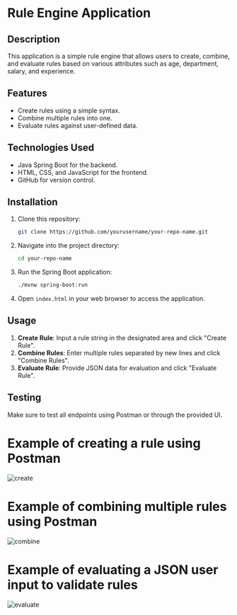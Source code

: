 # Rule Engine Application

## Description

This application is a simple rule engine that allows users to create, combine, and evaluate rules based on various attributes such as age, department, salary, and experience.

## Features

- Create rules using a simple syntax.
- Combine multiple rules into one.
- Evaluate rules against user-defined data.

## Technologies Used

- Java Spring Boot for the backend.
- HTML, CSS, and JavaScript for the frontend.
- GitHub for version control.

## Installation

1. Clone this repository:
    ```bash
    git clone https://github.com/yourusername/your-repo-name.git
    ```
2. Navigate into the project directory:
    ```bash
    cd your-repo-name
    ```
3. Run the Spring Boot application:
    ```bash
    ./mvnw spring-boot:run
    ```
4. Open `index.html` in your web browser to access the application.

## Usage

1. **Create Rule**: Input a rule string in the designated area and click "Create Rule".
2. **Combine Rules**: Enter multiple rules separated by new lines and click "Combine Rules".
3. **Evaluate Rule**: Provide JSON data for evaluation and click "Evaluate Rule".

## Testing

Make sure to test all endpoints using Postman or through the provided UI.
# Example of creating a rule using Postman
![create](https://github.com/user-attachments/assets/4c24d6ec-0730-40ef-97b8-8362c7427659)
# Example of combining multiple rules using Postman
![combine](https://github.com/user-attachments/assets/748b0114-724e-4382-8871-8ca630d0d64e)
# Example of evaluating a JSON user input to validate rules
![evaluate](https://github.com/user-attachments/assets/ff719a79-18ad-4f02-8fcd-706a819030e7)

